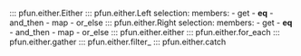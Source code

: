 ::: pfun.either.Either
::: pfun.either.Left
    selection:
        members:
            - get
            - __eq__
            - and_then
            - map
            - or_else
::: pfun.either.Right
    selection:
        members:
            - get
            - __eq__
            - and_then
            - map
            - or_else
::: pfun.either.either
::: pfun.either.for_each
::: pfun.either.gather
::: pfun.either.filter_
::: pfun.either.catch
